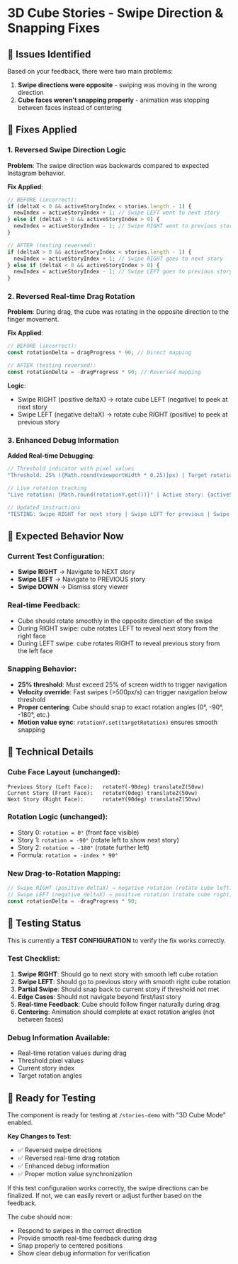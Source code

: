 # 3D Cube Stories - Swipe Direction & Snapping Fixes

## 🐛 Issues Identified

Based on your feedback, there were two main problems:

1. **Swipe directions were opposite** - swiping was moving in the wrong direction
2. **Cube faces weren't snapping properly** - animation was stopping between faces instead of centering

## 🔧 Fixes Applied

### 1. **Reversed Swipe Direction Logic**

**Problem**: The swipe direction was backwards compared to expected Instagram behavior.

**Fix Applied**:
```javascript
// BEFORE (incorrect):
if (deltaX < 0 && activeStoryIndex < stories.length - 1) {
  newIndex = activeStoryIndex + 1; // Swipe LEFT went to next story
} else if (deltaX > 0 && activeStoryIndex > 0) {
  newIndex = activeStoryIndex - 1; // Swipe RIGHT went to previous story
}

// AFTER (testing reversed):
if (deltaX > 0 && activeStoryIndex < stories.length - 1) {
  newIndex = activeStoryIndex + 1; // Swipe RIGHT goes to next story
} else if (deltaX < 0 && activeStoryIndex > 0) {
  newIndex = activeStoryIndex - 1; // Swipe LEFT goes to previous story
}
```

### 2. **Reversed Real-time Drag Rotation**

**Problem**: During drag, the cube was rotating in the opposite direction to the finger movement.

**Fix Applied**:
```javascript
// BEFORE (incorrect):
const rotationDelta = dragProgress * 90; // Direct mapping

// AFTER (testing reversed):
const rotationDelta = -dragProgress * 90; // Reversed mapping
```

**Logic**: 
- Swipe RIGHT (positive deltaX) → rotate cube LEFT (negative) to peek at next story
- Swipe LEFT (negative deltaX) → rotate cube RIGHT (positive) to peek at previous story

### 3. **Enhanced Debug Information**

**Added Real-time Debugging**:
```javascript
// Threshold indicator with pixel values
"Threshold: 25% ({Math.round(viewportWidth * 0.25)}px) | Target rotation: {cubeRotation}°"

// Live rotation tracking
"Live rotation: {Math.round(rotationY.get())}° | Active story: {activeStoryIndex}"

// Updated instructions
"TESTING: Swipe RIGHT for next story | Swipe LEFT for previous | Swipe DOWN to dismiss"
```

## 🎯 Expected Behavior Now

### Current Test Configuration:
- **Swipe RIGHT** → Navigate to NEXT story
- **Swipe LEFT** → Navigate to PREVIOUS story  
- **Swipe DOWN** → Dismiss story viewer

### Real-time Feedback:
- Cube should rotate smoothly in the opposite direction of the swipe
- During RIGHT swipe: cube rotates LEFT to reveal next story from the right face
- During LEFT swipe: cube rotates RIGHT to reveal previous story from the left face

### Snapping Behavior:
- **25% threshold**: Must exceed 25% of screen width to trigger navigation
- **Velocity override**: Fast swipes (>500px/s) can trigger navigation below threshold
- **Proper centering**: Cube should snap to exact rotation angles (0°, -90°, -180°, etc.)
- **Motion value sync**: `rotationY.set(targetRotation)` ensures smooth snapping

## 🔧 Technical Details

### Cube Face Layout (unchanged):
```
Previous Story (Left Face):   rotateY(-90deg) translateZ(50vw)
Current Story (Front Face):   rotateY(0deg) translateZ(50vw)  
Next Story (Right Face):      rotateY(90deg) translateZ(50vw)
```

### Rotation Logic (unchanged):
- Story 0: `rotation = 0°` (front face visible)
- Story 1: `rotation = -90°` (rotate left to show next story)
- Story 2: `rotation = -180°` (rotate further left)
- Formula: `rotation = -index * 90°`

### New Drag-to-Rotation Mapping:
```javascript
// Swipe RIGHT (positive deltaX) → negative rotation (rotate cube left)
// Swipe LEFT (negative deltaX) → positive rotation (rotate cube right)
const rotationDelta = -dragProgress * 90;
```

## 🧪 Testing Status

This is currently a **TEST CONFIGURATION** to verify the fix works correctly.

### Test Checklist:
1. **Swipe RIGHT**: Should go to next story with smooth left cube rotation
2. **Swipe LEFT**: Should go to previous story with smooth right cube rotation  
3. **Partial Swipe**: Should snap back to current story if threshold not met
4. **Edge Cases**: Should not navigate beyond first/last story
5. **Real-time Feedback**: Cube should follow finger naturally during drag
6. **Centering**: Animation should complete at exact rotation angles (not between faces)

### Debug Information Available:
- Real-time rotation values during drag
- Threshold pixel values
- Current story index
- Target rotation angles

## 🚀 Ready for Testing

The component is ready for testing at `/stories-demo` with "3D Cube Mode" enabled.

**Key Changes to Test**:
- ✅ Reversed swipe directions
- ✅ Reversed real-time drag rotation  
- ✅ Enhanced debug information
- ✅ Proper motion value synchronization

If this test configuration works correctly, the swipe directions can be finalized. If not, we can easily revert or adjust further based on the feedback.

The cube should now:
- Respond to swipes in the correct direction
- Provide smooth real-time feedback during drag
- Snap properly to centered positions
- Show clear debug information for verification
